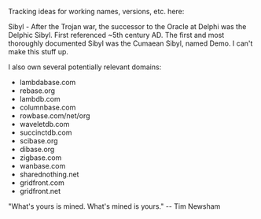 Tracking ideas for working names, versions, etc. here:

Sibyl - After the Trojan war, the successor to the Oracle at Delphi was the Delphic Sibyl. First referenced ~5th century AD.  The first and most thoroughly documented Sibyl was the Cumaean Sibyl, named Demo. I can't make this stuff up.

I also own several potentially relevant domains:

* lambdabase.com
* rebase.org
* lambdb.com
* columnbase.com
* rowbase.com/net/org
* waveletdb.com
* succinctdb.com
* scibase.org
* dibase.org
* zigbase.com
* wanbase.com
* sharednothing.net
* gridfront.com
* gridfront.net

"What's yours is mined. What's mined is yours." -- Tim Newsham
